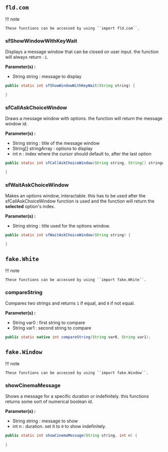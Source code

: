 ## ``fld.com``
!!! note

    These functions can be accessed by using ``import fld.com``.

### sfShowWindowWithKeyWait

Displays a message window that can be closed on user input. the function will always return `-1`.<br>

**Parameter(s) :**

* String string : message to display

```java
public static int sfShowWindowWithKeyWait(String string) { 

}
```

### sfCallAskChoiceWindow

Draws a message window with options. the function will return the message window id.<br>

**Parameter(s) :**

* String string : title of the message window
* String[] stringArray : options to display
* int n : index where the cursor should default to, after the last option

```java
public static int sfCallAskChoiceWindow(String string, String[] stringArray, int n) { 

}
```

### sfWaitAskChoiceWindow

Makes an options window, interactable. this has to be used after the sfCallAskChoiceWindow function is used and the function will return the **selected** option's index.<br>

**Parameter(s) :**

* String string : title used for the options window. 

```java
public static int sfWaitAskChoiceWindow(String string) {

}
```

## ``fake.White``
!!! note
   
    These functions can be accessed by using ``import fake.White``.

### compareString

Compares two strings and returns `1` if equal, and `0` if not equal.

**Parameter(s) :**

* String var0 : first string to compare
* String var1 : second string to compare

```java
public static native int compareString(String var0, String var1);
```

## ``fake.Window``
!!! note

    These functions can be accessed by using ``import fake.Window``. 

### showCinemaMessage

Shows a message for a specific duration or indefinitely. this functions returns some sort of numerical boolean id.<br>

**Parameter(s) :**

* String string : message to show
* int n : duration. set it to `0` to show indefinitely.

```java
public static int showCinemaMessage(String string, int n) {
    
}
```